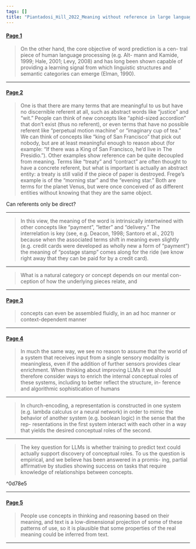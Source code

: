 ```yaml
---
tags: []
title: "Piantadosi_Hill_2022_Meaning without reference in large language models"
---
```


#### [Page 1](highlights://Piantadosi_Hill_2022_Meaning%20without%20reference%20in%20large%20language%20models#page=1)

> On the other hand, the core objective of word prediction is a
> cen- tral piece of human language processing (e.g. Alt- mann and
> Kamide, 1999; Hale, 2001; Levy, 2008) and has long been shown
> capable of providing a learning signal from which linguistic
> structures and semantic categories can emerge (Elman, 1990).

***

#### [Page 2](highlights://Piantadosi_Hill_2022_Meaning%20without%20reference%20in%20large%20language%20models#page=2)

> One is that there are many terms that are meaningful to us but
> have no discernible referent at all, such as abstract words like
> “justice” and “wit.” People can think of new concepts like
> “aphid-sized accordion” that don’t exist (thus no referent), or
> even terms that have no possible referent like “perpetual motion
> machine” or “imaginary cup of tea.” We can think of concepts
> like “king of San Francisco” that pick out nobody, but are at
> least meaningful enough to reason about (for example: “If there
> was a King of San Francisco, he’d live in The Presidio.”). Other
> examples show reference can be quite decoupled from meaning.
> Terms like “treaty” and “contract” are often thought to have a
> concrete referent, but what is important is actually an abstract
> entity: a treaty is still valid if the piece of paper is
> destroyed. Frege’s example is of the “morning star” and the
> “evening star.” Both are terms for the planet Venus, but were
> once conceived of as different entities without knowing that
> they are the same object.

Can referents only be direct?

***

> In this view, the meaning of the word is intrinsically
> intertwined with other concepts like “payment”, “letter” and
> “delivery.” The interrelation is key (see, e.g. Deacon, 1998;
> Santoro et al., 2021) because when the associated terms shift in
> meaning even slightly (e.g. credit cards were developed as
> wholly new a form of “payment”) the meaning of “postage stamp”
> comes along for the ride (we know right away that they can be
> paid for by a credit card).

***

> What is a natural category or concept depends on our mental con-
> ception of how the underlying pieces relate, and

***

#### [Page 3](highlights://Piantadosi_Hill_2022_Meaning%20without%20reference%20in%20large%20language%20models#page=3)

> concepts can even be assembled fluidly, in an ad hoc manner or
> context-dependent manner

***

#### [Page 4](highlights://Piantadosi_Hill_2022_Meaning%20without%20reference%20in%20large%20language%20models#page=4)

> In much the same way, we see no reason to assume that the world
> of a system that receives input from a single sensory modality
> is meaningless, even if the addition of further sensors provides
> clear enrichment. When thinking about improving LLMs it we
> should therefore consider ways to enrich the internal conceptual
> roles of these systems, including to better reflect the
> structure, in- ference and algorithmic sophistication of humans

***

> In church-encoding, a representation is constructed in one
> system (e.g. lambda calculus or a neural network) in order to
> mimic the behavior of another system (e.g. boolean logic) in the
> sense that the rep- resentations in the first system interact
> with each other in a way that yields the desired conceptual
> roles of the second.

***

> The key question for LLMs is whether training to predict text
> could actually support discovery of conceptual roles. To us the
> question is empirical, and we believe has been answered in a
> promis- ing, partial affirmative by studies showing success on
> tasks that require knowledge of relationships between concepts.

^0d78e5

***

#### [Page 5](highlights://Piantadosi_Hill_2022_Meaning%20without%20reference%20in%20large%20language%20models#page=5)

> People use concepts in thinking and reasoning based on their
> meaning, and text is a low-dimensional projection of some of
> these patterns of use, so it is plausible that some properties
> of the real meaning could be inferred from text.

***


